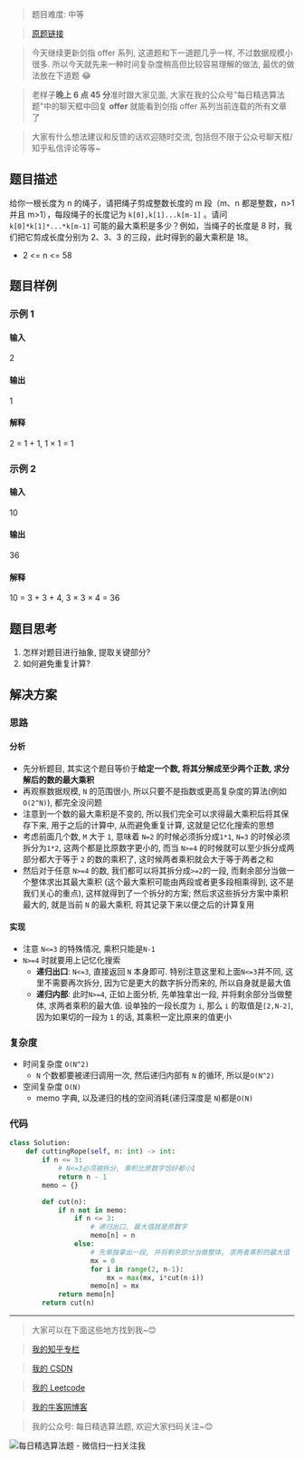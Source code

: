 > 题目难度: 中等

> [原题链接](https://leetcode-cn.com/problems/jian-sheng-zi-lcof/)

> 今天继续更新剑指 offer 系列, 这道题和下一道题几乎一样, 不过数据规模小很多. 所以今天就先来一种时间复杂度稍高但比较容易理解的做法, 最优的做法放在下道题 😂

> 老样子**晚上 6 点 45 分**准时跟大家见面, 大家在我的公众号"每日精选算法题"中的聊天框中回复 **offer** 就能看到剑指 offer 系列当前连载的所有文章了

> 大家有什么想法建议和反馈的话欢迎随时交流, 包括但不限于公众号聊天框/知乎私信评论等等~

## 题目描述

给你一根长度为 n 的绳子，请把绳子剪成整数长度的 m 段（m、n 都是整数，n>1 并且 m>1），每段绳子的长度记为 `k[0],k[1]...k[m-1]` 。请问 `k[0]*k[1]*...*k[m-1]` 可能的最大乘积是多少？例如，当绳子的长度是 8 时，我们把它剪成长度分别为 2、3、3 的三段，此时得到的最大乘积是 18。

- 2 <= n <= 58

## 题目样例

### 示例 1

#### 输入

2

#### 输出

1

#### 解释

2 = 1 + 1, 1 × 1 = 1

### 示例 2

#### 输入

10

#### 输出

36

#### 解释

10 = 3 + 3 + 4, 3 × 3 × 4 = 36

## 题目思考

1. 怎样对题目进行抽象, 提取关键部分?
2. 如何避免重复计算?

## 解决方案

### 思路

#### 分析

- 先分析题目, 其实这个题目等价于**给定一个数, 将其分解成至少两个正数, 求分解后的数的最大乘积**
- 再观察数据规模, `N` 的范围很小, 所以只要不是指数或更高复杂度的算法(例如`O(2^N)`), 都完全没问题
- 注意到一个数的最大乘积是不变的, 所以我们完全可以求得最大乘积后将其保存下来, 用于之后的计算中, 从而避免重复计算, 这就是记忆化搜索的思想
- 考虑前面几个数, `M` 大于 `1`, 意味着 `N=2` 的时候必须拆分成`1*1`, `N=3` 的时候必须拆分为`1*2`, 这两个都是比原数字更小的, 而当 `N>=4` 的时候就可以至少拆分成两部分都大于等于 `2` 的数的乘积了, 这时候两者乘积就会大于等于两者之和
- 然后对于任意 `N>=4` 的数, 我们都可以将其拆分成`>=2`的一段, 而剩余部分当做一个整体求出其最大乘积 (这个最大乘积可能由两段或者更多段相乘得到, 这不是我们关心的重点), 这样就得到了一个拆分的方案; 然后求这些拆分方案中乘积最大的, 就是当前 `N` 的最大乘积, 将其记录下来以便之后的计算复用

#### 实现

- 注意 `N<=3` 的特殊情况, 乘积只能是`N-1`
- `N>=4` 时就要用上记忆化搜索
  - **递归出口**: `N<=3`, 直接返回 `N` 本身即可. 特别注意这里和上面`N<=3`并不同, 这里不需要再次拆分, 因为它是更大的数字拆分而来的, 所以自身就是最大值
  - **递归内部**: 此时`N>=4`, 正如上面分析, 先单独拿出一段, 并将剩余部分当做整体, 求两者乘积的最大值. 设单独的一段长度为 `i`, 那么 `i` 的取值是`[2,N-2]`, 因为如果切的一段为 `1` 的话, 其乘积一定比原来的值更小

### 复杂度

- 时间复杂度 `O(N^2)`
  - `N` 个数都要被递归调用一次, 然后递归内部有 `N` 的循环, 所以是`O(N^2)`
- 空间复杂度 `O(N)`
  - memo 字典, 以及递归的栈的空间消耗(递归深度是 `N`)都是`O(N)`

### 代码

```python
class Solution:
    def cuttingRope(self, n: int) -> int:
        if n <= 3:
            # N<=3必须被拆分, 乘积比原数字恰好都小1
            return n - 1
        memo = {}

        def cut(n):
            if n not in memo:
                if n <= 3:
                    # 递归出口, 最大值就是原数字
                    memo[n] = n
                else:
                    # 先单独拿出一段, 并将剩余部分当做整体, 求两者乘积的最大值
                    mx = 0
                    for i in range(2, n-1):
                        mx = max(mx, i*cut(n-i))
                    memo[n] = mx
            return memo[n]
        return cut(n)
```

---

> 大家可以在下面这些地方找到我~😊

> [我的知乎专栏](https://zhuanlan.zhihu.com/c_1242508721932464128)

> [我的 CSDN](https://me.csdn.net/zjulyx1993)

> [我的 Leetcode](https://leetcode-cn.com/u/suibianfahui/)

> [我的牛客网博客](https://blog.nowcoder.net/zjulyx)

> 我的公众号: 每日精选算法题, 欢迎大家扫码关注~😊

![每日精选算法题 - 微信扫一扫关注我](https://mmbiz.qpic.cn/mmbiz_jpg/1KjZicMlYPMgZWmoL4eYcs6UcfmvsetDWME2YJyaCp9oT9z3U573FWENBNhyOByxYI0epew6O37hiaOhdh90QeJg/640?wx_fmt=jpeg&tp=webp&wxfrom=5&wx_lazy=1&wx_co=1)
